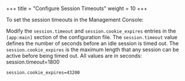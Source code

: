 +++
title = "Configure Session Timeouts"
weight = 10
+++

To set the session timeouts in the Management Console: 

Modify the `session.timeout` and `session.cookie_expires` entries in the `[app:main]` section of the configuration file. The `session.timeout` value defines the number of seconds before an idle session is timed out. The `session.cookie_expires` is the maximum length that any session can be active before being timed out. All values are in seconds: 
    session.timeout=1800


    session.cookie_expires=43200

